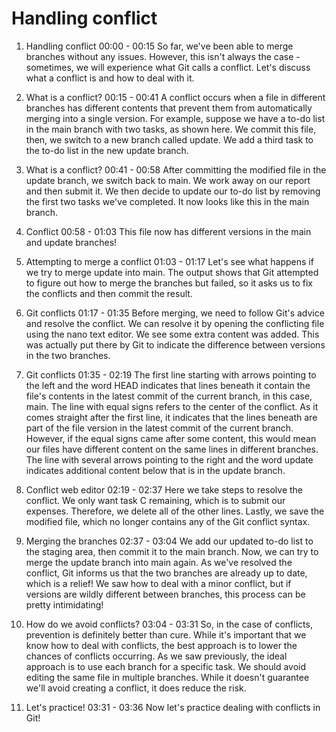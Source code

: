 # Handling conflict

1. Handling conflict
00:00 - 00:15
So far, we've been able to merge branches without any issues. However, this isn't always the case - sometimes, we will experience what Git calls a conflict. Let's discuss what a conflict is and how to deal with it.

2. What is a conflict?
00:15 - 00:41
A conflict occurs when a file in different branches has different contents that prevent them from automatically merging into a single version. For example, suppose we have a to-do list in the main branch with two tasks, as shown here. We commit this file, then, we switch to a new branch called update. We add a third task to the to-do list in the new update branch.

3. What is a conflict?
00:41 - 00:58
After committing the modified file in the update branch, we switch back to main. We work away on our report and then submit it. We then decide to update our to-do list by removing the first two tasks we've completed. It now looks like this in the main branch.

4. Conflict
00:58 - 01:03
This file now has different versions in the main and update branches!

5. Attempting to merge a conflict
01:03 - 01:17
Let's see what happens if we try to merge update into main. The output shows that Git attempted to figure out how to merge the branches but failed, so it asks us to fix the conflicts and then commit the result.

6. Git conflicts
01:17 - 01:35
Before merging, we need to follow Git's advice and resolve the conflict. We can resolve it by opening the conflicting file using the nano text editor. We see some extra content was added. This was actually put there by Git to indicate the difference between versions in the two branches.

7. Git conflicts
01:35 - 02:19
The first line starting with arrows pointing to the left and the word HEAD indicates that lines beneath it contain the file's contents in the latest commit of the current branch, in this case, main. The line with equal signs refers to the center of the conflict. As it comes straight after the first line, it indicates that the lines beneath are part of the file version in the latest commit of the current branch. However, if the equal signs came after some content, this would mean our files have different content on the same lines in different branches. The line with several arrows pointing to the right and the word update indicates additional content below that is in the update branch.

8. Conflict web editor
02:19 - 02:37
Here we take steps to resolve the conflict. We only want task C remaining, which is to submit our expenses. Therefore, we delete all of the other lines. Lastly, we save the modified file, which no longer contains any of the Git conflict syntax.

9. Merging the branches
02:37 - 03:04
We add our updated to-do list to the staging area, then commit it to the main branch. Now, we can try to merge the update branch into main again. As we've resolved the conflict, Git informs us that the two branches are already up to date, which is a relief! We saw how to deal with a minor conflict, but if versions are wildly different between branches, this process can be pretty intimidating!

10. How do we avoid conflicts?
03:04 - 03:31
So, in the case of conflicts, prevention is definitely better than cure. While it's important that we know how to deal with conflicts, the best approach is to lower the chances of conflicts occurring. As we saw previously, the ideal approach is to use each branch for a specific task. We should avoid editing the same file in multiple branches. While it doesn't guarantee we'll avoid creating a conflict, it does reduce the risk.

11. Let's practice!
03:31 - 03:36
Now let's practice dealing with conflicts in Git!